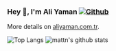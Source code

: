 ### Hey 👋, I'm Ali Yaman    [![Github](https://img.shields.io/github/followers/AliYmn?label=Follow&style=social)](https://github.com/AliYmn)

More details on [aliyaman.com.tr](https://aliyaman.com.tr/). 


![Top Langs](https://github-readme-stats.vercel.app/api/top-langs/?username=AliYmn&hide=html)
![mattn's github stats](https://github-readme-stats.vercel.app/api?username=AliYmn&show_icons=true&count_private=true&line_height=40)
